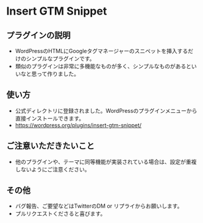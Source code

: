 # Insert GTM Snippet

## プラグインの説明
- WordPressのHTMLにGoogleタグマネージャーのスニペットを挿入するだけのシンプルなプラグインです。
- 類似のプラグインは非常に多機能なものが多く、シンプルなものがあるといいなと思って作りました。

## 使い方
- 公式ディレクトリに登録されました。WordPressのプラグインメニューから直接インストールできます。
- https://wordpress.org/plugins/insert-gtm-snippet/

## ご注意いただきたいこと
- 他のプラグインや、テーマに同等機能が実装されている場合は、設定が重複しないようにご注意ください。

## その他 
- バグ報告、ご要望などはTwitterのDM or リプライからお願いします。
- プルリクエストくださると喜びます。
